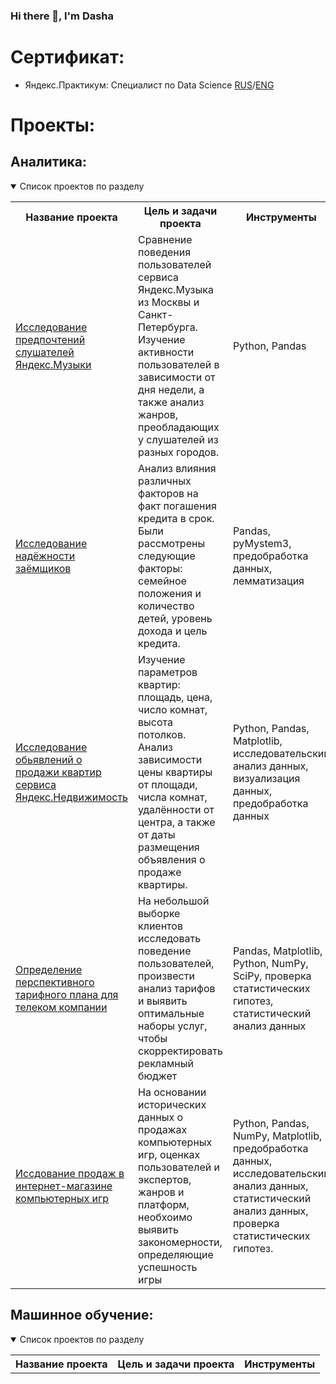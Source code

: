 ### Hi there 👋, I'm Dasha

<!--
**Dasha-Shishkova/Dasha-Shishkova** is a ✨ _special_ ✨ repository because its `README.md` (this file) appears on your GitHub profile.

Here are some ideas to get you started:

- 🔭 I’m currently working on ...
- 🌱 I’m currently learning ...
- 👯 I’m looking to collaborate on ...
- 🤔 I’m looking for help with ...
- 💬 Ask me about ...
- 📫 How to reach me: ...
- 😄 Pronouns: ...
- ⚡ Fun fact: ...
-->
# Сертификат:
 - Яндекс.Практикум: Специалист по Data Science [RUS](https://github.com/Dasha-Shishkova/Dasha-Shishkova/blob/main/%D0%A8%D0%B8%D1%88%D0%BA%D0%BE%D0%B2%D0%B0%20%D0%94%D0%B0%D1%80%D1%8C%D1%8F%20%D0%9A%D0%BE%D0%BD%D1%81%D1%82%D0%B0%D0%BD%D1%82%D0%B8%D0%BD%D0%BE%D0%B2%D0%BD%D0%B0_20222%D0%A6%D0%9F%D0%94%D0%A100230.pdf)/[ENG](https://github.com/Dasha-Shishkova/Dasha-Shishkova/blob/main/Daria%20Shishkova_20222%D0%A6%D0%9F%D0%94%D0%A100230.pdf)



# Проекты:
## Аналитика:
<details open>
  <summary>Список проектов по разделу</summary>
<table>
<tr>
  <th>Название проекта</th>
  <th>Цель и задачи проекта</th>
  <th>Инструменты</th>
</tr> 

 <tr>
  <td><a href = "https://github.com/Dasha-Shishkova/YPracticum_DS_projects/edit/main/Yandex_music">Исследование предпочтений слушателей Яндекс.Музыки</a></td>
  <td>Сравнение поведения пользователей сервиса Яндекс.Музыка из Москвы и Санкт-Петербурга. Изучение активности пользователей в зависимости от дня недели, а также анализ жанров, преобладающих у слушателей из разных городов.</td>
  <td>Python, Pandas</td>
</tr>
 
  <tr>
  <td><a href = "https://github.com/Dasha-Shishkova/YPracticum_DS_projects/tree/main/Data_preparation">Исследование надёжности заёмщиков</a></td>
  <td>Анализ влияния различных факторов на факт погашения кредита в срок. Были рассмотрены следующие факторы: семейное положения и количество детей, уровень дохода и цель кредита.</td>
  <td>Pandas, pyMystem3, предобработка данных, лемматизация</td>
</tr>
 
  <tr>
  <td><a href = "https://github.com/Dasha-Shishkova/YPracticum_DS_projects/tree/main/Exploratory_data_analysis">Исследование обьявлений о продажи квартир сервиса Яндекс.Недвижимость</a></td>
  <td>Изучение параметров квартир: площадь, цена, число комнат, высота потолков. Анализ зависимости цены квартиры от площади, числа комнат, удалённости от центра, а также от даты размещения объявления о продаже квартиры.</td>
  <td>Python, Pandas, Matplotlib, исследовательский анализ данных, визуализация данных, предобработка данных</td>
</tr>
 
 
  <tr>
  <td><a href = "https://github.com/Dasha-Shishkova/YPracticum_DS_projects/tree/main/Statistical_data_analysis">Определение перспективного тарифного плана для телеком компании</a></td>
  <td>На небольшой выборке клиентов исследовать поведение пользователей, произвести анализ тарифов и выявить оптимальные наборы услуг, чтобы скорректировать рекламный бюджет</td>
  <td>Pandas, Matplotlib, Python, NumPy, SciPy, проверка статистических гипотез, статистический анализ данных</td>
</tr>
 
 
  <tr>
  <td><a href = "https://github.com/Dasha-Shishkova/YPracticum_DS_projects/tree/main/Game_sales_research">Иссдование продаж в интернет-магазине компьютерных игр</a></td>
  <td>На основании исторических данных о продажах компьютерных игр, оценках пользователей и экспертов, жанров и платформ, необхоимо выявить закономерности, определяющие успешность игры</td>
  <td>Python, Pandas, NumPy, Matplotlib, предобработка данных, исследовательский анализ данных, статистический анализ данных, проверка статистических гипотез.</td>
</tr>
</table>
</details>
 
 ## Машинное обучение:
<details open>
  <summary>Список проектов по разделу</summary>
<table>
<tr>
  <th>Название проекта</th>
  <th>Цель и задачи проекта</th>
  <th>Инструменты</th>
</tr> 
 
 
 
 
 
 
 
